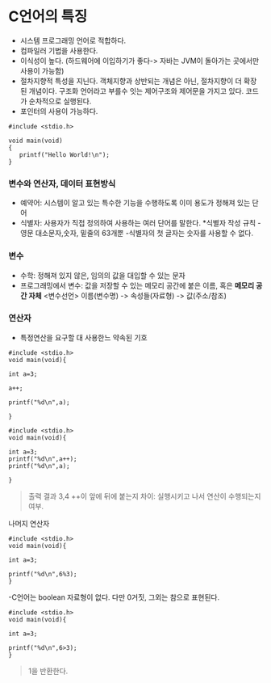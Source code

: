# C언어의 특징

- 시스템 프로그래밍 언어로 적합하다.
- 컴파일러 기법을 사용한다.
- 이식성이 높다. (하드웨어에 이입하기가 좋다-> 자바는 JVM이 돌아가는 곳에서만 사용이 가능함)
- 절차지향적 특성을 지닌다. 객체지향과 상반되는 개념은 아닌, 절차지향이 더 확장된 개념이다. 구조화 언어라고 부를수 잇는 제어구조와 제어문을 가지고 있다. 코드가 순차적으로 실행된다. 
- 포인터의 사용이 가능하다.

 ```
#include <stdio.h>

void main(void)
{
	printf("Hello World!\n");
}
 ```


### 변수와 연산자, 데이터 표현방식
- 예약어: 시스템이 알고 있는 특수한 기능을 수행하도록 이미 용도가 정해져 있는 단어
- 식별자: 사용자가 직접 정의하여 사용하는 여러 단어를 말한다.
*식별자 작성 규칙
-영문 대소문자,숫자, 밑줄의 63개뿐
-식별자의 첫 글자는 숫자를 사용할 수 없다.


### 변수
- 수학: 정해져 있지 않은, 임의의 값을 대입할 수 있는 문자
- 프로그래밍에서 변수: 값을 저장할 수 있는 메모리 공간에 붙은 이름, 혹은 **메모리 공간 자체**
<변수선언>
이름(변수명) -> 속성들(자료형) -> 값(주소/참조)

### 연산자
- 특정연산을 요구할 대 사용한느 약속된 기호

```
#include <stdio.h>
void main(void){

int a=3;

a++;

printf("%d\n",a);

}
```

```
#include <stdio.h>
void main(void){

int a=3;
printf("%d\n",a++);
printf("%d\n",a);

}

```

>출력 결과 3,4
++이 앞에 뒤에 붙는지 차이: 실행시키고 나서 연산이 수행되는지 여부.


나머지 연산자

```
#include <stdio.h>
void main(void){

int a=3;

printf("%d\n",6%3);
}
```

-C언어는 boolean 자료형이 없다. 다만 0거짓, 그외는 참으로 표현된다.
```
#include <stdio.h>
void main(void){

int a=3;

printf("%d\n",6>3);
}
```
> 1을 반환한다.

